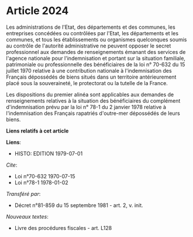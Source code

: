 # Article 2024

Les administrations de l'Etat, des départements et des communes, les entreprises concédées ou contrôlées par l'Etat, les
départements et les communes, et tous les établissements ou organismes quelconques soumis au contrôle de l'autorité
administrative ne peuvent opposer le secret professionnel aux demandes de renseignements émanant des services de l'agence
nationale pour l'indemnisation et portant sur la situation familiale, patrimoniale ou professionnelle des bénéficiaires de la
loi n° 70-632 du 15 juillet 1970 relative à une contribution nationale à l'indemnisation des Français dépossédés de biens
situés dans un territoire antérieurement placé sous la souveraineté, le protectorat ou la tutelle de la France.

Les dispositions du premier alinéa sont applicables aux demandes de renseignements relatives à la situation des bénéficiaires
du complément d'indemnisation prévu par la loi n° 78-1 du 2 janvier 1978 relative à l'indemnisation des Français rapatriés
d'outre-mer dépossédés de leurs biens.

**Liens relatifs à cet article**

**Liens**:

  - HISTO: EDITION 1979-07-01

_Cite_:

  - Loi n°70-632 1970-07-15
  - Loi n°78-1 1978-01-02

_Transféré par_:

  - Décret n°81-859 du 15 septembre 1981 - art. 2, v. init.

_Nouveaux textes_:

  - Livre des procédures fiscales - art. L128
